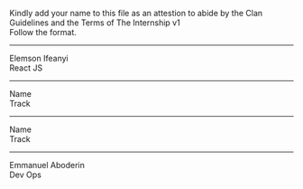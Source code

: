 Kindly add your name to this file as an attestion to abide by the Clan Guidelines and the Terms of The Internship v1
<br/> Follow the format.<br/>

---

Elemson Ifeanyi <br/>
React JS

---

Name <br/>
Track

---

Name <br/>
Track

---

Emmanuel Aboderin </br>
Dev Ops
